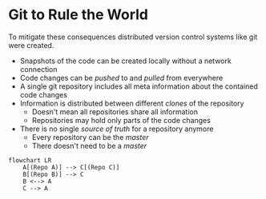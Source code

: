 # Git to Rule the World

To mitigate these consequences distributed version control systems like git were
created.

* Snapshots of the code can be created locally without a network connection
* Code changes can be *pushed* to and *pulled* from everywhere
* A single git repository includes all meta information about the contained code
  changes
* Information is distributed between different *clones* of the repository
    * Doesn't mean all repositories share all information
    * Repositories may hold only parts of the code changes
* There is no single *source of truth* for a repository anymore
    * Every repository can be the *master*
    * There doesn't need to be a *master*

```{mermaid}
flowchart LR
    A[(Repo A)] --> C[(Repo C)]
    B[(Repo B)] --> C
    B <--> A
    C --> A
```
